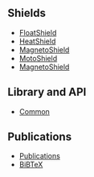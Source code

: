 ## Shields
* [FloatShield][heat]
* [HeatShield][float]
* [MagnetoShield][magneto]
* [MotoShield][moto]
* [MagnetoShield][opto]
## Library and API
* [Common][common]
## Publications
* [Publications][publications]
* [BiBTeX][bibtex]

[home]: https://github.com/gergelytakacs/AutomationShield/wiki
[bibtex]: https://github.com/gergelytakacs/AutomationShield/wiki/BibTeX
[common]: https://github.com/gergelytakacs/AutomationShield/wiki/Common-functions
[float]: https://github.com/gergelytakacs/AutomationShield/wiki/FloatShield
[heat]: https://github.com/gergelytakacs/AutomationShield/wiki/HeatShield
[magneto]: https://github.com/gergelytakacs/AutomationShield/wiki/MagnetoShield
[moto]: https://github.com/gergelytakacs/AutomationShield/wiki/MotoShield
[opto]: https://github.com/gergelytakacs/AutomationShield/wiki/OptoShield
[publications]: https://github.com/gergelytakacs/AutomationShield/wiki/Publications